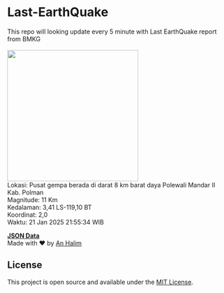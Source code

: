 # Last-EarthQuake
This repo will looking update every 5 minute with Last EarthQuake report from BMKG
<br>
<br>
<img src="undefined" width="300"/>
<br>
Lokasi: Pusat gempa berada di darat 8 km barat daya Polewali Mandar  II Kab. Polman <br>
Magnitude: 11 Km <br>
Kedalaman: 3,41 LS-119,10 BT <br>
Koordinat: 2,0 <br>
Waktu: 21 Jan 2025 21:55:34 WIB <br>

<a href="./data/data.json">**JSON Data**</a>
<br>
Made with ❤️ by <a href="https://github.com/an-halim">An Halim</a>
## License

This project is open source and available under the [MIT License](LICENSE).
